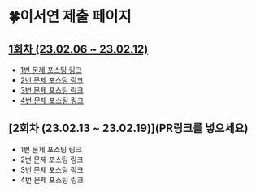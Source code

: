# 🍀이서연 제출 페이지
## [1회차 (23.02.06 ~ 23.02.12)](https://github.com/ssafy9-dj5/CT_Study_for_Gold/pull/4)
- [1번 문제 포스팅 링크](https://croquis.tistory.com/19)
- [2번 문제 포스팅 링크](https://croquis.tistory.com/20)
- [3번 문제 포스팅 링크](https://croquis.tistory.com/21)
- [4번 문제 포스팅 링크](https://croquis.tistory.com/22)

## [2회차 (23.02.13 ~ 23.02.19)](PR링크를 넣으세요)
- 1번 문제 포스팅 링크
- 2번 문제 포스팅 링크
- 3번 문제 포스팅 링크
- 4번 문제 포스팅 링크
